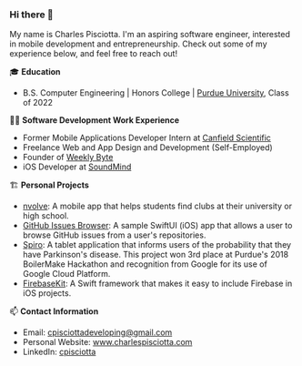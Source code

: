 ### Hi there 👋

My name is Charles Pisciotta. I'm an aspiring software engineer, interested in mobile development and entrepreneurship. Check out some of my experience below, and feel free to reach out!

🎓 **Education**
- B.S. Computer Engineering | Honors College | <a href="https://www.purdue.edu/" target="_blank">Purdue University</a>, Class of 2022

👨‍💻 **Software Development Work Experience**
- Former Mobile Applications Developer Intern at <a href="https://www.canfieldsci.com/" target="_blank">Canfield Scientific</a>
- Freelance Web and App Design and Development (Self-Employed)
- Founder of <a href="https://weeklybyte.io/" target="_blank">Weekly Byte</a>
- iOS Developer at <a href="https://www.soundmind.app/" target="_blank">SoundMind</a>

🏗 **Personal Projects**
- <a href="https://github.com/cpisciotta/nvolve-Campus-Clubs-and-Events-Discovery" target="_blank">nvolve</a>: A mobile app that helps students find clubs at their university or high school.
- <a href="https://github.com/cpisciotta/GitHub-Issues-Browser" target="_blank">GitHub Issues Browser</a>: A sample SwiftUI (iOS) app that allows a user to browse GitHub issues from a user's repositories.
- <a href="https://devpost.com/software/spiro" target="_blank">Spiro</a>: A tablet application that informs users of the probability that they have Parkinson's disease. This project won 3rd place at Purdue's 2018 BoilerMake Hackathon and recognition from Google for its use of Google Cloud Platform.
- <a href="https://github.com/cpisciotta/FirebaseKit" target="_blank">FirebaseKit</a>: A Swift framework that makes it easy to include Firebase in iOS projects.

📫 **Contact Information**
- Email: cpisciottadeveloping@gmail.com
- Personal Website: <a href="https://www.charlespisciotta.com/" target="_blank">www.charlespisciotta.com</a>
- LinkedIn: <a href="https://www.linkedin.com/in/charlespisciotta/" target="_blank">cpisciotta</a>

